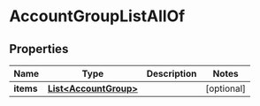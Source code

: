 

# AccountGroupListAllOf


## Properties

Name | Type | Description | Notes
------------ | ------------- | ------------- | -------------
**items** | [**List&lt;AccountGroup&gt;**](AccountGroup.md) |  |  [optional]



